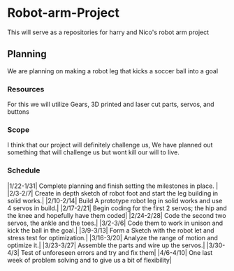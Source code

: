 # Robot-arm-Project
This will serve as a repositories for harry and Nico's robot arm project


## Planning
We are planning on making a robot leg that kicks a soccer ball into a goal
### Resources
  For this we will utilize Gears, 3D printed and laser cut parts, servos, and buttons
### Scope
I think that our project will definitely challenge us, We have planned out something that will challenge us but wont kill our will to live.
### Schedule
|1/22-1/31| Complete planning and finish setting the milestones in place. |
|2/3-2/7| Create in depth sketch of robot foot and start the leg building in solid works.|
|2/10-2/14| Build A prototype robot leg in solid works and use 4 servos in build.|
|2/17-2/21| Begin coding for the first 2 servos; the hip and the knee and hopefully have them coded|                                        |2/24-2/28| Code the second two servos, the ankle and the toes.|
|3/2-3/6| Code them to work in unison and kick the ball in the goal.|
|3/9-3/13| Form a Sketch with the robot let and stress test for optimization.|
|3/16-3/20| Analyze the range of motion and optimize it.|
|3/23-3/27| Assemble the parts and wire up the servos.|
|3/30-4/3| Test of unforeseen errors and try and fix them|
|4/6-4/10| One last week of problem solving and to give us a bit of flexibility|




